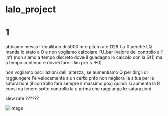 # lalo_project

# 1

abbiamo messo l'equilibrio di 5000 m e pitch rate (128 ) a 0 perchè LQ manda lo stato a 0
e  non vogliamo calcolare l'U_bar (valore del controllo all' inf) 
(non siamo a tempo discreto dove il guadagno lo calcolo con la G(1) ma a tempo continuo e dovrei fare il lim per s ->0)

non vogliamo oscillazioni dell' altezza, se aumentiamo Q per dirgli di raggiungere l'e velocemente a un certo pnto non migliora la situa
per le saturazioni (il controllo farà sempre il massimo pox)
quindi si aumenta la R coosì da tenere sotto controllo la u prima che raggiunga le saturazioni

slew rate ??????

![image](https://user-images.githubusercontent.com/94491918/175333394-7b745906-9b54-43a5-97e7-3e09dce46f27.png)

